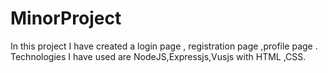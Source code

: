 # MinorProject
In this project I have created a login page , registration page ,profile page .
Technologies I have used are NodeJS,Expressjs,Vusjs with HTML ,CSS. 
